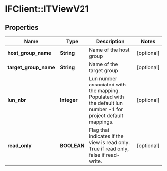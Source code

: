 # IFClient::ITViewV21

## Properties
Name | Type | Description | Notes
------------ | ------------- | ------------- | -------------
**host_group_name** | **String** | Name of the host group | [optional] 
**target_group_name** | **String** | Name of the target group | [optional] 
**lun_nbr** | **Integer** | Lun number associated with the mapping. Populated with the default lun number -1 for project default mappings.  | [optional] 
**read_only** | **BOOLEAN** | Flag that indicates if the view is read only. True if read only, false if read-write.  | [optional] 


